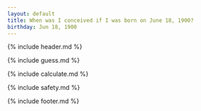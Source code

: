 ```yaml
---
layout: default
title: When was I conceived if I was born on June 18, 1900?
birthday: Jun 18, 1900
---
```


{% include header.md %}

{% include guess.md %}

{% include calculate.md %}

{% include safety.md %}

{% include footer.md %}



